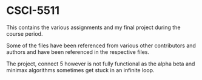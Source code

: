 # CSCI-5511
This contains the various assignments and my final project during the course period.

Some of the files have been referenced from various other contributors and authors and have been referenced in the respective files.

The project, connect 5 however is not fully functional as the alpha beta and minimax algorithms sometimes get stuck in an infinite loop. 
